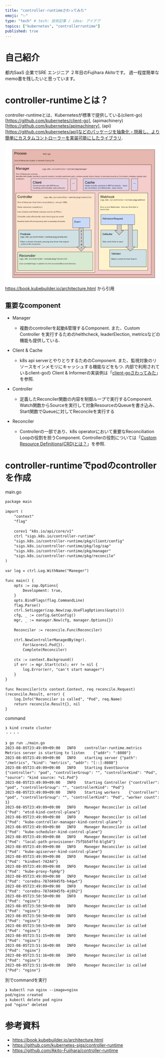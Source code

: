 ```yaml
---
title: "controller-runtimeさわってみた"
emoji: "✨"
type: "tech" # tech: 技術記事 / idea: アイデア
topics: ["kubernetes", "controllerruntime"]
published: true
---
```


# 自己紹介
都内SaaS 企業でSRE エンジニア ２年目のFujihara Akitoです。
週一程度簡単なmemo書を残したいと思っています。

# controller-runtimeとは？
controller-runtimeとは、Kubernetesが標準で提供している(client-go)[https://github.com/kubernetes/client-go], (apimachinery)[https://github.com/kubernetes/apimachinery], (api)[https://github.com/kubernetes/api]などのパッケージを抽象化・隠蔽し、より簡単にカスタムコントローラーを実装可能にしたライブラリ.

![](/images/k8s-custom-resource-definitions/kubebuilder-architecture.webp)
https://book.kubebuilder.io/architecture.html から引用

## 重要なcomponent

- Manager
    - 複数のcontrollerを起動&管理するComponent. また、Custom Controller を実行するためのhelthcheck, leaderElection, metricsなどの機能も提供している.

- Client & Cache
    - k8s api serverとやりとりするためのComponent. また、監視対象のリソースをインメモリにキャッシュする機能などをもつ. 内部で利用されているclient-goの Client & Informerの実装例は「[client-goさわってみた](https://zenn.dev/fujihara_akito/articles/use-client-go)」を参照.

- Controller
    -  定義したReconciler関数の内容を制御ループで実行するComponent. Watch関数からSourceを実行して対象ResourceのQueueを書き込み、Start関数でQueueに対してReconcileを実行する

- Reconciler
    -  Controllerの一部であり、k8s operatorにおいて重要なReconciliation Loopの役割を担うComponent. Controllerの役割については「[Custom Resource Definitions(CRD)とは？](https://zenn.dev/fujihara_akito/articles/k8s-custom-resource-definitions)」を参照.

# controller-runtimeでpodのcontrollerを作成

main.go
```
package main

import (
	"context"
	"flag"

	corev1 "k8s.io/api/core/v1"
	ctrl "sigs.k8s.io/controller-runtime"
	"sigs.k8s.io/controller-runtime/pkg/client/config"
	"sigs.k8s.io/controller-runtime/pkg/log/zap"
	"sigs.k8s.io/controller-runtime/pkg/manager"
	"sigs.k8s.io/controller-runtime/pkg/reconcile"
)

var log = ctrl.Log.WithName("Maneger")

func main() {
	opts := zap.Options{
		Development: true,
	}
	opts.BindFlags(flag.CommandLine)
	flag.Parse()
	ctrl.SetLogger(zap.New(zap.UseFlagOptions(&opts)))
	cfg, _ := config.GetConfig()
	mgr, _ := manager.New(cfg, manager.Options{})

	Reconciler := reconcile.Func(Reconciler)

	ctrl.NewControllerManagedBy(mgr).
		For(&corev1.Pod{}).
		Complete(Reconciler)

	ctx := context.Background()
	if err := mgr.Start(ctx); err != nil {
		log.Error(err, "can't start manager")
	}
}

func Reconciler(ctx context.Context, req reconcile.Request) (reconcile.Result, error) {
	log.Info("Reconciler is called", "Pod", req.Name)
	return reconcile.Result{}, nil
}
```

command
```
❯ kind create cluster
・・・・

❯ go run ./main.go
2023-08-05T23:49:09+09:00	INFO	controller-runtime.metrics	Metrics server is starting to listen	{"addr": ":8080"}
2023-08-05T23:49:09+09:00	INFO	starting server	{"path": "/metrics", "kind": "metrics", "addr": "[::]:8080"}
2023-08-05T23:49:09+09:00	INFO	Starting EventSource	{"controller": "pod", "controllerGroup": "", "controllerKind": "Pod", "source": "kind source: *v1.Pod"}
2023-08-05T23:49:09+09:00	INFO	Starting Controller	{"controller": "pod", "controllerGroup": "", "controllerKind": "Pod"}
2023-08-05T23:49:09+09:00	INFO	Starting workers	{"controller": "pod", "controllerGroup": "", "controllerKind": "Pod", "worker count": 1}
2023-08-05T23:49:09+09:00	INFO	Maneger	Reconciler is called	{"Pod": "etcd-kind-control-plane"}
2023-08-05T23:49:09+09:00	INFO	Maneger	Reconciler is called	{"Pod": "kube-controller-manager-kind-control-plane"}
2023-08-05T23:49:09+09:00	INFO	Maneger	Reconciler is called	{"Pod": "kube-scheduler-kind-control-plane"}
2023-08-05T23:49:09+09:00	INFO	Maneger	Reconciler is called	{"Pod": "local-path-provisioner-75f5b54ffd-blg54"}
2023-08-05T23:49:09+09:00	INFO	Maneger	Reconciler is called	{"Pod": "kube-apiserver-kind-control-plane"}
2023-08-05T23:49:09+09:00	INFO	Maneger	Reconciler is called	{"Pod": "kindnet-7424d"}
2023-08-05T23:49:09+09:00	INFO	Maneger	Reconciler is called	{"Pod": "kube-proxy-fq44p"}
2023-08-05T23:49:09+09:00	INFO	Maneger	Reconciler is called	{"Pod": "coredns-787d4945fb-h4qwt"}
2023-08-05T23:49:09+09:00	INFO	Maneger	Reconciler is called	{"Pod": "coredns-787d4945fb-4j8h2"}
2023-08-05T23:50:50+09:00	INFO	Maneger	Reconciler is called	{"Pod": "nginx"}
2023-08-05T23:50:50+09:00	INFO	Maneger	Reconciler is called	{"Pod": "nginx"}
2023-08-05T23:50:50+09:00	INFO	Maneger	Reconciler is called	{"Pod": "nginx"}
2023-08-05T23:50:53+09:00	INFO	Maneger	Reconciler is called	{"Pod": "nginx"}
2023-08-05T23:51:15+09:00	INFO	Maneger	Reconciler is called	{"Pod": "nginx"}
2023-08-05T23:51:16+09:00	INFO	Maneger	Reconciler is called	{"Pod": "nginx"}
2023-08-05T23:51:16+09:00	INFO	Maneger	Reconciler is called	{"Pod": "nginx"}
2023-08-05T23:51:16+09:00	INFO	Maneger	Reconciler is called	{"Pod": "nginx"}
```

別でcommandを実行
```
❯ kubectl run nginx --image=nginx
pod/nginx created
❯ kubectl delete pod nginx
pod "nginx" deleted
```
# 参考資料
- https://book.kubebuilder.io/architecture.html
- https://github.com/kubernetes-sigs/controller-runtime
- https://github.com/Akito-Fujihara/controller-runtime 
